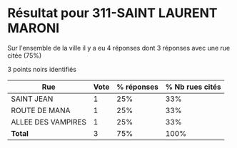 # Résultat pour 311-SAINT LAURENT MARONI

Sur l'ensemble de la ville il y a eu 4 réponses dont 3 réponses avec une rue citée (75%)

3 points noirs identifiés

| Rue | Vote | % réponses | % Nb rues cités|
|-----|------|------------|----------------|
| SAINT JEAN | 1 | 25% | 33%|
| ROUTE DE MANA | 1 | 25% | 33%|
| ALLEE DES VAMPIRES | 1 | 25% | 33%|
| **Total** | 3 | 75% | 100%|
